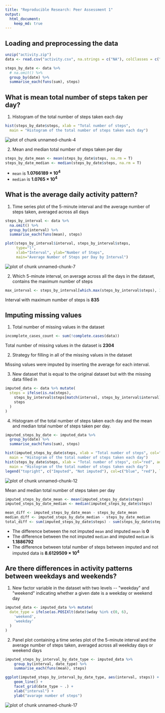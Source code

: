 ```yaml
---
title: "Reproducible Research: Peer Assessment 1"
output: 
  html_document:
    keep_md: true
---
```




## Loading and preprocessing the data


```r
unzip("activity.zip")
data <- read.csv("activity.csv", na.strings = c("NA"), colClasses = c("numeric", "Date", "numeric"))
```


```r
steps_by_date <- data %>%
  # na.omit() %>%
  group_by(date) %>%
  summarise_each(funs(sum), steps)
```

## What is mean total number of steps taken per day?

1. Histogram of the total number of steps taken each day


```r
hist(steps_by_date$steps, xlab = "Total number of steps",
  main = "Histogram of the total number of steps taken each day")
```

![plot of chunk unnamed-chunk-4](figure/unnamed-chunk-4-1.png) 

2. Mean and median total number of steps taken per day


```r
steps_by_date_mean <- mean(steps_by_date$steps, na.rm = T)
steps_by_date_median <- median(steps_by_date$steps, na.rm = T)
```

* `mean` is **1.0766189 &times; 10<sup>4</sup>**
* `median` is **1.0765 &times; 10<sup>4</sup>**

## What is the average daily activity pattern?

1. Time series plot of the 5-minute interval and the average number of steps taken, averaged across all days


```r
steps_by_interval <- data %>%
  na.omit() %>%
  group_by(interval) %>%
  summarise_each(funs(mean), steps)
```


```r
plot(steps_by_interval$interval, steps_by_interval$steps,
     type="l",
     xlab="Interval", ylab="Number of Steps",
     main="Average Number of Steps per Day by Interval")
```

![plot of chunk unnamed-chunk-7](figure/unnamed-chunk-7-1.png) 

2. Which 5-minute interval, on average across all the days in the dataset, contains the maximum number of steps


```r
max_interval <- steps_by_interval[which.max(steps_by_interval$steps), 1]
```

Interval with maximum number of steps is **835**

## Imputing missing values

1. Total number of missing values in the dataset


```r
incomplete_cases_count <- sum(!complete.cases(data))
```

Total number of missing values in the dataset is **2304**

2. Strategy for filling in all of the missing values in the dataset

Missing values were imputed by inserting the average for each interval.

3.  New dataset that is equal to the original dataset but with the missing data filled in


```r
imputed_data <- data %>% mutate(
  steps = ifelse(is.na(steps),
    steps_by_interval$steps[match(interval, steps_by_interval$interval)],
    steps
  )
)
```

4. Histogram of the total number of steps taken each day and the mean and median total number of steps taken per day.


```r
imputed_steps_by_date <- imputed_data %>%
  group_by(date) %>%
  summarise_each(funs(sum), steps)
```


```r
hist(imputed_steps_by_date$steps, xlab = "Total number of steps", col="blue",
  main = "Histogram of the total number of steps taken each day")
hist(steps_by_date$steps, xlab = "Total number of steps", col="red", add=T,
  main = "Histogram of the total number of steps taken each day")
legend("topright", c("Imputed", "Not imputed"), col=c("blue", "red"), lwd=10)
```

![plot of chunk unnamed-chunk-12](figure/unnamed-chunk-12-1.png) 

Mean and median total number of steps taken per day


```r
imputed_steps_by_date_mean <- mean(imputed_steps_by_date$steps)
imputed_steps_by_date_median <- median(imputed_steps_by_date$steps)
```


```r
mean_diff <- imputed_steps_by_date_mean - steps_by_date_mean
median_diff <- imputed_steps_by_date_median - steps_by_date_median
total_diff <- sum(imputed_steps_by_date$steps) - sum(steps_by_date$steps, na.rm = T)
```

* The difference between the not imputed `mean` and imputed `mean` is **0**
* The difference between the not imputed `median` and imputed `median` is **1.1886792**
* The difference between total number of steps between imputed and not imputed data is **8.6129509 &times; 10<sup>4</sup>**

## Are there differences in activity patterns between weekdays and weekends?

1. New factor variable in the dataset with two levels -- "weekday" and "weekend" indicating whether a given date is a weekday or weekend day


```r
imputed_data <- imputed_data %>% mutate(
  date_type = ifelse(as.POSIXlt(date)$wday %in% c(0, 6),
    'weekend',
    'weekday'
  )
)
```

2. Panel plot containing a time series plot of the 5-minute interval and the average number of steps taken, averaged across all weekday days or weekend days


```r
imputed_steps_by_interval_by_date_type <- imputed_data %>%
    group_by(interval, date_type) %>%
    summarise_each(funs(mean), steps)
```


```r
ggplot(imputed_steps_by_interval_by_date_type, aes(interval, steps)) + 
    geom_line() + 
    facet_grid(date_type ~ .) +
    xlab("interval") + 
    ylab("avarage number of steps")
```

![plot of chunk unnamed-chunk-17](figure/unnamed-chunk-17-1.png) 
